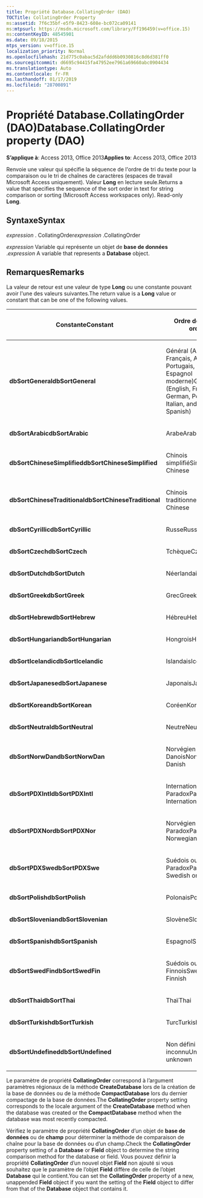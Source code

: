```yaml
---
title: Propriété Database.CollatingOrder (DAO)
TOCTitle: CollatingOrder Property
ms:assetid: 7f6c35bf-e5f9-8423-608e-bc072ca09141
ms:mtpsurl: https://msdn.microsoft.com/library/Ff196459(v=office.15)
ms:contentKeyID: 48545901
ms.date: 09/18/2015
mtps_version: v=office.15
localization_priority: Normal
ms.openlocfilehash: 21d775c0abac5d2afddd6b0930816c8d6d381ff0
ms.sourcegitcommit: d6695c94415fa47952ee7961a69660abc0904434
ms.translationtype: Auto
ms.contentlocale: fr-FR
ms.lasthandoff: 01/17/2019
ms.locfileid: "28700891"
---
```

# <a name="databasecollatingorder-property-dao"></a><span data-ttu-id="cd38b-102">Propriété Database.CollatingOrder (DAO)</span><span class="sxs-lookup"><span data-stu-id="cd38b-102">Database.CollatingOrder property (DAO)</span></span>


<span data-ttu-id="cd38b-103">**S’applique à**: Access 2013, Office 2013</span><span class="sxs-lookup"><span data-stu-id="cd38b-103">**Applies to**: Access 2013, Office 2013</span></span>

<span data-ttu-id="cd38b-p101">Renvoie une valeur qui spécifie la séquence de l'ordre de tri du texte pour la comparaison ou le tri de chaînes de caractères (espaces de travail Microsoft Access uniquement). Valeur **Long** en lecture seule.</span><span class="sxs-lookup"><span data-stu-id="cd38b-p101">Returns a value that specifies the sequence of the sort order in text for string comparison or sorting (Microsoft Access workspaces only). Read-only **Long**.</span></span>

## <a name="syntax"></a><span data-ttu-id="cd38b-106">Syntaxe</span><span class="sxs-lookup"><span data-stu-id="cd38b-106">Syntax</span></span>

<span data-ttu-id="cd38b-107">*expression* . CollatingOrder</span><span class="sxs-lookup"><span data-stu-id="cd38b-107">*expression* .CollatingOrder</span></span>

<span data-ttu-id="cd38b-108">*expression* Variable qui représente un objet de **base de données** .</span><span class="sxs-lookup"><span data-stu-id="cd38b-108">*expression* A variable that represents a **Database** object.</span></span>

## <a name="remarks"></a><span data-ttu-id="cd38b-109">Remarques</span><span class="sxs-lookup"><span data-stu-id="cd38b-109">Remarks</span></span>

<span data-ttu-id="cd38b-110">La valeur de retour est une valeur de type **Long** ou une constante pouvant avoir l'une des valeurs suivantes.</span><span class="sxs-lookup"><span data-stu-id="cd38b-110">The return value is a **Long** value or constant that can be one of the following values.</span></span>

<table>
<colgroup>
<col style="width: 50%" />
<col style="width: 50%" />
</colgroup>
<thead>
<tr class="header">
<th><p><span data-ttu-id="cd38b-111">Constante</span><span class="sxs-lookup"><span data-stu-id="cd38b-111">Constant</span></span></p></th>
<th><p><span data-ttu-id="cd38b-112">Ordre de tri</span><span class="sxs-lookup"><span data-stu-id="cd38b-112">Sort order</span></span></p></th>
</tr>
</thead>
<tbody>
<tr class="odd">
<td><p><span data-ttu-id="cd38b-113"><strong>dbSortGeneral</strong></span><span class="sxs-lookup"><span data-stu-id="cd38b-113"><strong>dbSortGeneral</strong></span></span></p></td>
<td><p><span data-ttu-id="cd38b-114">Général (Anglais, Français, Allemand, Portugais, Italien et Espagnol moderne)</span><span class="sxs-lookup"><span data-stu-id="cd38b-114">General (English, French, German, Portuguese, Italian, and Modern Spanish)</span></span></p></td>
</tr>
<tr class="even">
<td><p><span data-ttu-id="cd38b-115"><strong>dbSortArabic</strong></span><span class="sxs-lookup"><span data-stu-id="cd38b-115"><strong>dbSortArabic</strong></span></span></p></td>
<td><p><span data-ttu-id="cd38b-116">Arabe</span><span class="sxs-lookup"><span data-stu-id="cd38b-116">Arabic</span></span></p></td>
</tr>
<tr class="odd">
<td><p><span data-ttu-id="cd38b-117"><strong>dbSortChineseSimplified</strong></span><span class="sxs-lookup"><span data-stu-id="cd38b-117"><strong>dbSortChineseSimplified</strong></span></span></p></td>
<td><p><span data-ttu-id="cd38b-118">Chinois simplifié</span><span class="sxs-lookup"><span data-stu-id="cd38b-118">Simplified Chinese</span></span></p></td>
</tr>
<tr class="even">
<td><p><span data-ttu-id="cd38b-119"><strong>dbSortChineseTraditional</strong></span><span class="sxs-lookup"><span data-stu-id="cd38b-119"><strong>dbSortChineseTraditional</strong></span></span></p></td>
<td><p><span data-ttu-id="cd38b-120">Chinois traditionnel</span><span class="sxs-lookup"><span data-stu-id="cd38b-120">Traditional Chinese</span></span></p></td>
</tr>
<tr class="odd">
<td><p><span data-ttu-id="cd38b-121"><strong>dbSortCyrillic</strong></span><span class="sxs-lookup"><span data-stu-id="cd38b-121"><strong>dbSortCyrillic</strong></span></span></p></td>
<td><p><span data-ttu-id="cd38b-122">Russe</span><span class="sxs-lookup"><span data-stu-id="cd38b-122">Russian</span></span></p></td>
</tr>
<tr class="even">
<td><p><span data-ttu-id="cd38b-123"><strong>dbSortCzech</strong></span><span class="sxs-lookup"><span data-stu-id="cd38b-123"><strong>dbSortCzech</strong></span></span></p></td>
<td><p><span data-ttu-id="cd38b-124">Tchèque</span><span class="sxs-lookup"><span data-stu-id="cd38b-124">Czech</span></span></p></td>
</tr>
<tr class="odd">
<td><p><span data-ttu-id="cd38b-125"><strong>dbSortDutch</strong></span><span class="sxs-lookup"><span data-stu-id="cd38b-125"><strong>dbSortDutch</strong></span></span></p></td>
<td><p><span data-ttu-id="cd38b-126">Néerlandais</span><span class="sxs-lookup"><span data-stu-id="cd38b-126">Dutch</span></span></p></td>
</tr>
<tr class="even">
<td><p><span data-ttu-id="cd38b-127"><strong>dbSortGreek</strong></span><span class="sxs-lookup"><span data-stu-id="cd38b-127"><strong>dbSortGreek</strong></span></span></p></td>
<td><p><span data-ttu-id="cd38b-128">Grec</span><span class="sxs-lookup"><span data-stu-id="cd38b-128">Greek</span></span></p></td>
</tr>
<tr class="odd">
<td><p><span data-ttu-id="cd38b-129"><strong>dbSortHebrew</strong></span><span class="sxs-lookup"><span data-stu-id="cd38b-129"><strong>dbSortHebrew</strong></span></span></p></td>
<td><p><span data-ttu-id="cd38b-130">Hébreu</span><span class="sxs-lookup"><span data-stu-id="cd38b-130">Hebrew</span></span></p></td>
</tr>
<tr class="even">
<td><p><span data-ttu-id="cd38b-131"><strong>dbSortHungarian</strong></span><span class="sxs-lookup"><span data-stu-id="cd38b-131"><strong>dbSortHungarian</strong></span></span></p></td>
<td><p><span data-ttu-id="cd38b-132">Hongrois</span><span class="sxs-lookup"><span data-stu-id="cd38b-132">Hungarian</span></span></p></td>
</tr>
<tr class="odd">
<td><p><span data-ttu-id="cd38b-133"><strong>dbSortIcelandic</strong></span><span class="sxs-lookup"><span data-stu-id="cd38b-133"><strong>dbSortIcelandic</strong></span></span></p></td>
<td><p><span data-ttu-id="cd38b-134">Islandais</span><span class="sxs-lookup"><span data-stu-id="cd38b-134">Icelandic</span></span></p></td>
</tr>
<tr class="even">
<td><p><span data-ttu-id="cd38b-135"><strong>dbSortJapanese</strong></span><span class="sxs-lookup"><span data-stu-id="cd38b-135"><strong>dbSortJapanese</strong></span></span></p></td>
<td><p><span data-ttu-id="cd38b-136">Japonais</span><span class="sxs-lookup"><span data-stu-id="cd38b-136">Japanese</span></span></p></td>
</tr>
<tr class="odd">
<td><p><span data-ttu-id="cd38b-137"><strong>dbSortKorean</strong></span><span class="sxs-lookup"><span data-stu-id="cd38b-137"><strong>dbSortKorean</strong></span></span></p></td>
<td><p><span data-ttu-id="cd38b-138">Coréen</span><span class="sxs-lookup"><span data-stu-id="cd38b-138">Korean</span></span></p></td>
</tr>
<tr class="even">
<td><p><span data-ttu-id="cd38b-139"><strong>dbSortNeutral</strong></span><span class="sxs-lookup"><span data-stu-id="cd38b-139"><strong>dbSortNeutral</strong></span></span></p></td>
<td><p><span data-ttu-id="cd38b-140">Neutre</span><span class="sxs-lookup"><span data-stu-id="cd38b-140">Neutral</span></span></p></td>
</tr>
<tr class="odd">
<td><p><span data-ttu-id="cd38b-141"><strong>dbSortNorwDan</strong></span><span class="sxs-lookup"><span data-stu-id="cd38b-141"><strong>dbSortNorwDan</strong></span></span></p></td>
<td><p><span data-ttu-id="cd38b-142">Norvégien ou Danois</span><span class="sxs-lookup"><span data-stu-id="cd38b-142">Norwegian or Danish</span></span></p></td>
</tr>
<tr class="even">
<td><p><span data-ttu-id="cd38b-143"><strong>dbSortPDXIntl</strong></span><span class="sxs-lookup"><span data-stu-id="cd38b-143"><strong>dbSortPDXIntl</strong></span></span></p></td>
<td><p><span data-ttu-id="cd38b-144">International Paradox</span><span class="sxs-lookup"><span data-stu-id="cd38b-144">Paradox International</span></span></p></td>
</tr>
<tr class="odd">
<td><p><span data-ttu-id="cd38b-145"><strong>dbSortPDXNor</strong></span><span class="sxs-lookup"><span data-stu-id="cd38b-145"><strong>dbSortPDXNor</strong></span></span></p></td>
<td><p><span data-ttu-id="cd38b-146">Norvégien ou Danois Paradox</span><span class="sxs-lookup"><span data-stu-id="cd38b-146">Paradox Norwegian or Danish</span></span></p></td>
</tr>
<tr class="even">
<td><p><span data-ttu-id="cd38b-147"><strong>dbSortPDXSwe</strong></span><span class="sxs-lookup"><span data-stu-id="cd38b-147"><strong>dbSortPDXSwe</strong></span></span></p></td>
<td><p><span data-ttu-id="cd38b-148">Suédois ou Finnois Paradox</span><span class="sxs-lookup"><span data-stu-id="cd38b-148">Paradox Swedish or Finnish</span></span></p></td>
</tr>
<tr class="odd">
<td><p><span data-ttu-id="cd38b-149"><strong>dbSortPolish</strong></span><span class="sxs-lookup"><span data-stu-id="cd38b-149"><strong>dbSortPolish</strong></span></span></p></td>
<td><p><span data-ttu-id="cd38b-150">Polonais</span><span class="sxs-lookup"><span data-stu-id="cd38b-150">Polish</span></span></p></td>
</tr>
<tr class="even">
<td><p><span data-ttu-id="cd38b-151"><strong>dbSortSlovenian</strong></span><span class="sxs-lookup"><span data-stu-id="cd38b-151"><strong>dbSortSlovenian</strong></span></span></p></td>
<td><p><span data-ttu-id="cd38b-152">Slovène</span><span class="sxs-lookup"><span data-stu-id="cd38b-152">Slovenian</span></span></p></td>
</tr>
<tr class="odd">
<td><p><span data-ttu-id="cd38b-153"><strong>dbSortSpanish</strong></span><span class="sxs-lookup"><span data-stu-id="cd38b-153"><strong>dbSortSpanish</strong></span></span></p></td>
<td><p><span data-ttu-id="cd38b-154">Espagnol</span><span class="sxs-lookup"><span data-stu-id="cd38b-154">Spanish</span></span></p></td>
</tr>
<tr class="even">
<td><p><span data-ttu-id="cd38b-155"><strong>dbSortSwedFin</strong></span><span class="sxs-lookup"><span data-stu-id="cd38b-155"><strong>dbSortSwedFin</strong></span></span></p></td>
<td><p><span data-ttu-id="cd38b-156">Suédois ou Finnois</span><span class="sxs-lookup"><span data-stu-id="cd38b-156">Swedish or Finnish</span></span></p></td>
</tr>
<tr class="odd">
<td><p><span data-ttu-id="cd38b-157"><strong>dbSortThai</strong></span><span class="sxs-lookup"><span data-stu-id="cd38b-157"><strong>dbSortThai</strong></span></span></p></td>
<td><p><span data-ttu-id="cd38b-158">Thaï</span><span class="sxs-lookup"><span data-stu-id="cd38b-158">Thai</span></span></p></td>
</tr>
<tr class="even">
<td><p><span data-ttu-id="cd38b-159"><strong>dbSortTurkish</strong></span><span class="sxs-lookup"><span data-stu-id="cd38b-159"><strong>dbSortTurkish</strong></span></span></p></td>
<td><p><span data-ttu-id="cd38b-160">Turc</span><span class="sxs-lookup"><span data-stu-id="cd38b-160">Turkish</span></span></p></td>
</tr>
<tr class="odd">
<td><p><span data-ttu-id="cd38b-161"><strong>dbSortUndefined</strong></span><span class="sxs-lookup"><span data-stu-id="cd38b-161"><strong>dbSortUndefined</strong></span></span></p></td>
<td><p><span data-ttu-id="cd38b-162">Non défini ou inconnu</span><span class="sxs-lookup"><span data-stu-id="cd38b-162">Undefined or unknown</span></span></p></td>
</tr>
</tbody>
</table>


<span data-ttu-id="cd38b-163">Le paramètre de propriété **CollatingOrder** correspond à l’argument paramètres régionaux de la méthode **CreateDatabase** lors de la création de la base de données ou de la méthode **CompactDatabase** lors du dernier compactage de la base de données.</span><span class="sxs-lookup"><span data-stu-id="cd38b-163">The **CollatingOrder** property setting corresponds to the locale argument of the **CreateDatabase** method when the database was created or the **CompactDatabase** method when the database was most recently compacted.</span></span>

<span data-ttu-id="cd38b-164">Vérifiez le paramètre de propriété **CollatingOrder** d’un objet de **base de données** ou de **champ** pour déterminer la méthode de comparaison de chaîne pour la base de données ou d’un champ.</span><span class="sxs-lookup"><span data-stu-id="cd38b-164">Check the **CollatingOrder** property setting of a **Database** or **Field** object to determine the string comparison method for the database or field.</span></span> <span data-ttu-id="cd38b-165">Vous pouvez définir la propriété **CollatingOrder** d’un nouvel objet **Field** non ajouté si vous souhaitez que le paramètre de l’objet **Field** diffère de celle de l’objet **Database** qui le contient.</span><span class="sxs-lookup"><span data-stu-id="cd38b-165">You can set the **CollatingOrder** property of a new, unappended **Field** object if you want the setting of the **Field** object to differ from that of the **Database** object that contains it.</span></span>

